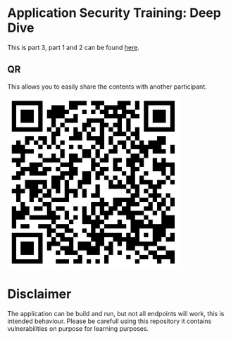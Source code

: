 # Application Security Training: Deep Dive
This is part 3, part 1 and 2 can be found [here](https://github.com/ramoncr/ast-dd-1-2).

## QR
This allows you to easily share the contents with another participant.

![](/.attachments/download.png)

# Disclaimer
The application can be build and run, but not all endpoints will work, this is intended behaviour. Please be carefull using this repository it contains vulnerabilities on purpose for learning purposes.

